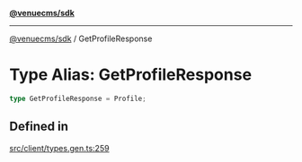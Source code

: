 [**@venuecms/sdk**](../README.md)

***

[@venuecms/sdk](../README.md) / GetProfileResponse

# Type Alias: GetProfileResponse

```ts
type GetProfileResponse = Profile;
```

## Defined in

[src/client/types.gen.ts:259](https://github.com/venuecms/sdk/blob/f129a52a8dada040e7d47cae058990c6423a868d/src/client/types.gen.ts#L259)

